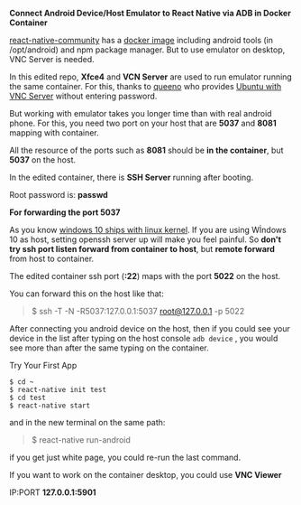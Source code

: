 **Connect Android Device/Host Emulator to React Native via ADB in Docker Container**

[react-native-community](https://github.com/react-native-community) has a [docker image](https://github.com/react-native-community/docker-android) including android tools (in /opt/android) and npm package manager. But to use emulator on desktop, VNC Server is needed.

In this edited repo, **Xfce4** and **VCN Server** are used to run emulator running the same container. For this, thanks to [queeno](https://github.com/queeno) who provides [Ubuntu with VNC Server](https://github.com/queeno/docker-ubuntu-desktop) without entering password.

But working with emulator takes you longer time than with real android phone. For this, you need two port on your host that are **5037** and **8081** mapping with container.

All the resource of the ports such as **8081** should be **in the container**, but **5037** on the host.

In the edited container, there is **SSH Server** running after booting.

Root password is: **passwd**

**For forwarding the port 5037**

As you know [windows 10 ships with linux kernel](https://github.com/microsoft/WSL2-Linux-Kernel). If you are using Wİndows 10 as host, setting openssh server up will make you feel painful. So **don't try ssh port listen forward from container to host**, but **remote forward** from host to container.

The edited container ssh port (**:22**) maps with the port **5022** on the host.

You can forward this on the host like that:

> $ ssh -T -N -R5037:127.0.0.1:5037 root@127.0.0.1 -p 5022

After connecting you android device on the host, then if you could see your device in the list after typing on the host console `adb device` , you would see more than after the same typing on the container. 

Try Your First App

    $ cd ~
    $ react-native init test
    $ cd test
    $ react-native start

and in the new terminal on the same path:

> $ react-native run-android

if you get just white page, you could re-run the last command.

If you want to work on the container desktop, you could use **VNC Viewer**

IP:PORT **127.0.0.1:5901**
